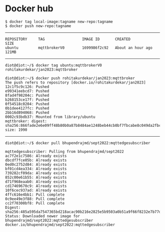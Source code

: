 # Docker hub


    $ docker tag local-image:tagname new-repo:tagname
    $ docker push new-repo:tagname    

-----------------------------------------------------------------------------------------------------

    REPOSITORY     TAG                 IMAGE ID       CREATED             SIZE
    ubuntu         mqttbrokerV0        1699986f2c92   About an hour ago   121MB

------------------------------------------------------------------------------------------------------

    diot@diot:~/$ docker tag ubuntu:mqttbrokerV0 rohitakurdekar/jan2023:mqttbroker
    
    diot@diot:~/$ docker push rohitakurdekar/jan2023:mqttbroker 
    The push refers to repository [docker.io/rohitakurdekar/jan2023]
    12c1f5c9c126: Pushed 
    e99341eebcd7: Pushed 
    8fad4f98204c: Pushed 
    b268153ce17f: Pushed 
    0f54518c0204: Pushed 
    0b1dee4127fc: Pushed 
    2bb16d894068: Pushed 
    0002c93bdb37: Mounted from library/ubuntu 
    mqttbroker: digest: sha256:866fade2e6e09ff48b80b0a87b8484ae1248beb44cb0bf7fbcabe8c049da2fbc size: 1990

-----------------------------------------------------------------

    diot@diot:~/$ docker pull bhupendrajmd/sept2022:mqttedgesubscriber
    
    mqttedgesubscriber: Pulling from bhupendrajmd/sept2022
    ac7f2e1c7586: Already exists 
    dbcdf7fce05b: Already exists 
    0ed0c2752d84: Already exists 
    bf01cd4ea334: Already exists 
    739282cf09da: Already exists 
    852c00e61b55: Already exists 
    d71f968eaab0: Already exists 
    cd17469670c9: Already exists 
    10f6cec937ad: Already exists 
    4ffc616e4bb1: Pull complete 
    0c9ee49e3f88: Pull complete 
    cc2f70300bf8: Pull complete 
    Digest: sha256:485a595da7547365bd218acac90b216e2825e5b9503a0b51a9f66f8232e7b77d
    Status: Downloaded newer image for bhupendrajmd/sept2022:mqttedgesubscriber
    docker.io/bhupendrajmd/sept2022:mqttedgesubscriber    